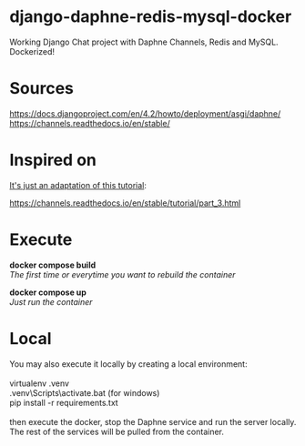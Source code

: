 # django-daphne-redis-mysql-docker
Working Django Chat project with Daphne Channels, Redis and MySQL.  Dockerized!

# Sources


https://docs.djangoproject.com/en/4.2/howto/deployment/asgi/daphne/<br>
https://channels.readthedocs.io/en/stable/

# Inspired on

<u>It's just an adaptation of this tutorial</u>:

https://channels.readthedocs.io/en/stable/tutorial/part_3.html

# Execute

**docker compose build**<br>
<i>The first time or everytime you want to rebuild the container</i>

**docker compose up**<br>
<i>Just run the container</i>

# Local

You may also execute it locally by creating a local environment:<br>
<br>
virtualenv .venv<br>
.venv\Scripts\activate.bat (for windows)<br>
pip install -r requirements.txt<br>
<br>
then execute the docker, stop the Daphne service and run the server locally.<br>
The rest of the services will be pulled from the container.

